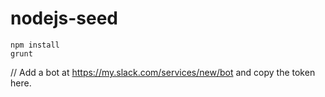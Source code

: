 nodejs-seed
===========


```
npm install
grunt
```


 // Add a bot at https://my.slack.com/services/new/bot and copy the token here.